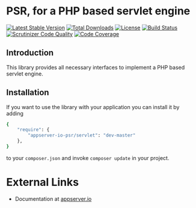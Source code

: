# PSR, for a PHP based servlet engine

[![Latest Stable Version](https://img.shields.io/packagist/v/appserver-io-psr/servlet.svg?style=flat-square)](https://packagist.org/packages/appserver-io-psr/servlet) 
 [![Total Downloads](https://img.shields.io/packagist/dt/appserver-io-psr/servlet.svg?style=flat-square)](https://packagist.org/packages/appserver-io-psr/servlet)
 [![License](https://img.shields.io/packagist/l/appserver-io-psr/servlet.svg?style=flat-square)](https://packagist.org/packages/appserver-io-psr/servlet)
 [![Build Status](https://img.shields.io/travis/appserver-io-psr/servlet/master.svg?style=flat-square)](http://travis-ci.org/appserver-io-psr/servlet)
 [![Scrutinizer Code Quality](https://img.shields.io/scrutinizer/g/appserver-io-psr/servlet/master.svg?style=flat-square)](https://scrutinizer-ci.com/g/appserver-io-psr/servlet/?branch=master)
 [![Code Coverage](https://img.shields.io/scrutinizer/coverage/g/appserver-io-psr/servlet/master.svg?style=flat-square)](https://scrutinizer-ci.com/g/appserver-io-psr/servlet/?branch=master)

## Introduction

This library provides all necessary interfaces to implement a PHP based servlet engine.

## Installation

If you want to use the library with your application you can install it by adding

```sh
{
    "require": {
        "appserver-io-psr/servlet": "dev-master"
    },
}
```

to your ```composer.json``` and invoke ```composer update``` in your project.

# External Links

* Documentation at [appserver.io](http://docs.appserver.io)
